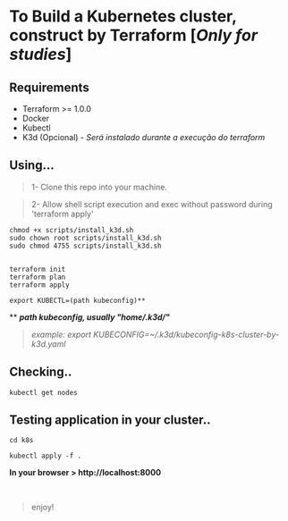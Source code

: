 # To Build a Kubernetes cluster, construct by Terraform [***Only for studies***]

## Requirements

- Terraform >= 1.0.0
- Docker 
- Kubectl
- K3d (Opcional) - *Será instalado durante a execução do terraform*

## Using...

>1- Clone this repo into your machine.

>2- Allow shell script execution and exec without password during 'terraform apply'
```
chmod +x scripts/install_k3d.sh
sudo chown root scripts/install_k3d.sh
sudo chmod 4755 scripts/install_k3d.sh


terraform init
terraform plan
terraform apply

export KUBECTL=(path kubeconfig)**
```
**
***path kubeconfig, usually "home/.k3d/"***

> *example: export KUBECONFIG=~/.k3d/kubeconfig-k8s-cluster-by-k3d.yaml*


## Checking..

```
kubectl get nodes
```

## Testing application in your cluster..

```
cd k8s

kubectl apply -f .
```

**In your browser > http://localhost:8000**


<br>

> enjoy!